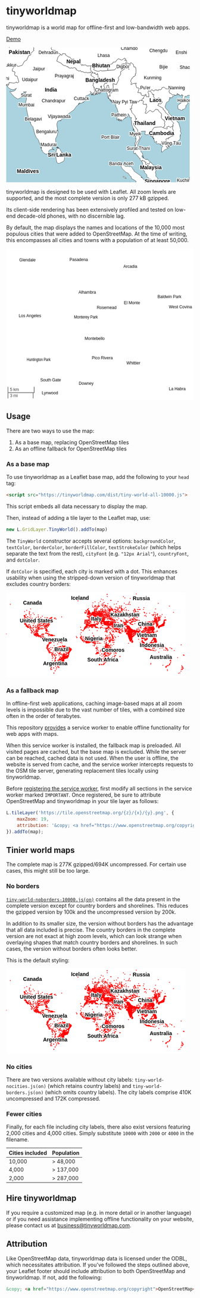 # tinyworldmap

tinyworldmap is a world map for offline-first and low-bandwidth web apps.

[Demo](https://tinyworldmap.com)

<kbd><img src="images/zoomed-mid.png" /></kbd>

tinyworldmap is designed to be used with Leaflet. All zoom levels are supported, and the most complete version is only 277 kB gzipped.

Its client-side rendering has been extensively profiled and tested on low-end decade-old phones, with no discernible lag.

By default, the map displays the names and locations of the 10,000 most populous cities that were added to OpenStreetMap. At the time of writing, this encompasses all cities and towns with a population of at least 50,000.

<kbd><img src="images/zoomed-in-2.png" /></kbd>

## Usage

There are two ways to use the map:

1. As a base map, replacing OpenStreetMap tiles
2. As an offline fallback for OpenStreetMap tiles

### As a base map

To use tinyworldmap as a Leaflet base map, add the following to your `head` tag:

```html
<script src="https://tinyworldmap.com/dist/tiny-world-all-10000.js">
```

This script embeds all data necessary to display the map.

Then, instead of adding a tile layer to the Leaflet map, use:

```js
new L.GridLayer.TinyWorld().addTo(map)
```

The `TinyWorld` constructor accepts several options: `backgroundColor`, `textColor`, `borderColor`, `borderFillColor`, `textStrokeColor` (which helps separate the text from the rest), `cityFont` (e.g. `"12px Arial"`), `countryFont`, and `dotColor`.

If `dotColor` is specified, each city is marked with a dot. This enhances usability when using the stripped-down version of tinyworldmap that excludes country borders:

<kbd><img src="images/noborders.png" /></kbd>

### As a fallback map

In offline-first web applications, caching image-based maps at all zoom levels is impossible due to the vast number of tiles, with a combined size often in the order of terabytes.

This repository [provides](service-worker.js) a service worker to enable offline functionality for web apps with maps.

When this service worker is installed, the fallback map is preloaded. All visited pages are cached, but the base map is excluded. While the server can be reached, cached data is not used. When the user is offline, the website is served from cache, and the service worker intercepts requests to the OSM tile server, generating replacement tiles locally using tinyworldmap.

Before [registering the service worker](https://web.dev/articles/service-workers-registration), first modify all sections in the service worker marked `IMPORTANT`. Once registered, be sure to attribute OpenStreetMap and tinyworldmap in your tile layer as follows:

```js
L.tileLayer('https://tile.openstreetmap.org/{z}/{x}/{y}.png', {
    maxZoom: 19,
    attribution: '&copy; <a href="https://www.openstreetmap.org/copyright">OpenStreetMap</a>, <a href="https://www.tinyworldmap.com">tinyworldmap</a>'
}).addTo(map);
```

## Tinier world maps

The complete map is 277K gzipped/694K uncompressed. For certain use cases, this might still be too large.

### No borders

[`tiny-world-noborders-10000.js(on)`](dist/tiny-world-noborders-10000.js) contains all the data present in the complete version except for country borders and shorelines. This reduces the gzipped version by 100k and the uncompressed version by 200k.

In addition to its smaller size, the version without borders has the advantage that all data included is precise. The country borders in the complete version are not exact at high zoom levels, which can look strange when overlaying shapes that match country borders and shorelines. In such cases, the version without borders often looks better.

This is the default styling:

<kbd><img src="images/noborders.png" /></kbd>

### No cities

There are two versions available without city labels: `tiny-world-nocities.js(on)` (which retains country labels) and `tiny-world-borders.js(on)` (which omits country labels). The city labels comprise 410K uncompressed and 172K compressed.

### Fewer cities

Finally, for each file including city labels, there also exist versions featuring 2,000 cities and 4,000 cities. Simply substitute `10000` with `2000` or `4000` in the filename.

Cities included | Population
--- | ---
10,000 | > 48,000
4,000 | > 137,000
2,000 | > 287,000

## Hire tinyworldmap

If you require a customized map (e.g. in more detail or in another language) or if you need assistance implementing offline functionality on your website, please contact us at [business@tinyworldmap.com](mailto:business@tinyworldmap.com?body=Hi%20Bob,).

## Attribution

Like OpenStreetMap data, tinyworldmap data is licensed under the ODBL, which necessitates attribution. If you've followed the steps outlined above, your Leaflet footer should include attribution to both OpenStreetMap and tinyworldmap. If not, add the following:

```html
&copy; <a href="https://www.openstreetmap.org/copyright">OpenStreetMap</a>, <a href="https://www.tinyworldmap.com">tinyworldmap</a>
```
